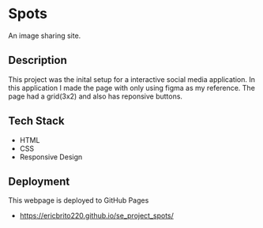 # Spots

An image sharing site.

## Description

This project was the inital setup for a interactive social media application. In this application I made the page with only using figma as my reference. The page had a grid(3x2) and also has reponsive buttons.

## Tech Stack

- HTML
- CSS
- Responsive Design

## Deployment

This webpage is deployed to GitHub Pages

- https://ericbrito220.github.io/se_project_spots/
